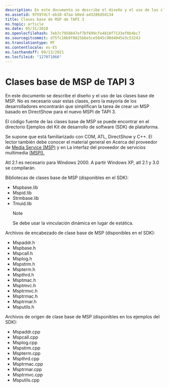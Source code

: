 ```yaml
---
description: En este documento se describe el diseño y el uso de las clases base de MSP. El uso de estas clases no es necesario, pero la mayoría de los desarrolladores encontrarán que simplifican la tarea de crear un MSP basado en DirectShow para el nuevo MSPI de TAPI 3s.
ms.assetid: 97597dcf-eb18-47aa-b0ed-a43286d5d134
title: Clases base de MSP de TAPI 3
ms.topic: article
ms.date: 05/31/2018
ms.openlocfilehash: 7eb7c7958847ef7bf699cfe4810f7133ef0b4bc7
ms.sourcegitcommit: d75fc10b9f0825bbe5ce5045c90d4045e3c53243
ms.translationtype: MT
ms.contentlocale: es-ES
ms.lasthandoff: 09/13/2021
ms.locfileid: "127071066"
---
```

# <a name="tapi-3-msp-base-classes"></a>Clases base de MSP de TAPI 3

En este documento se describe el diseño y el uso de las clases base de MSP. No es necesario usar estas clases, pero la mayoría de los desarrolladores encontrarán que simplifican la tarea de crear un MSP basado en DirectShow para el nuevo MSPI de TAPI 3.

El código fuente de las clases base de MSP se puede encontrar en el directorio Ejemplos del Kit de desarrollo de software (SDK) de plataforma.

Se supone que está familiarizado con COM, ATL, DirectShow y C++. El lector también debe conocer el material general en Acerca del proveedor de [Media Service (MSP)](about-the-media-service-provider-msp-.md) y en La interfaz del proveedor de servicios multimedia [(MSPI).](media-service-provider-interface-mspi-.md)

Atl 2.1 es necesario para Windows 2000. A partir Windows XP, atl 2.1 y 3.0 se compilarán.

Bibliotecas de clases base de MSP (disponibles en el SDK):

-   Mspbase.lib
-   Mspid.lib
-   Strmbase.lib
-   Tmuid.lib
    > [!Note]  
    > Se debe usar la vinculación dinámica en lugar de estática.

     

Archivos de encabezado de clase base de MSP (disponibles en el SDK):

-   Mspaddr.h
-   Mspbase.h
-   Mspcall.h
-   Msplog.h
-   Mspstrm.h
-   Mspterm.h
-   Mspthrd.h
-   Msptmac.h
-   Msptmvc.h
-   Msptrmvc.h
-   Msptrmac.h
-   Msptrmar.h
-   Msputils.h

Archivos de origen de clase base de MSP (disponibles en los ejemplos del SDK):

-   Mspaddr.cpp
-   Mspcall.cpp
-   Msplog.cpp
-   Mspstrm.cpp
-   Mspterm.cpp
-   Mspthrd.cpp
-   Msptrmac.cpp
-   Msptrmar.cpp
-   Msptrmvc.cpp
-   Msputils.cpp

 

 




